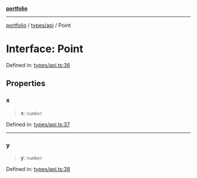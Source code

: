 [**portfolio**](../../../README.md)

***

[portfolio](../../../modules.md) / [types/api](../README.md) / Point

# Interface: Point

Defined in: [types/api.ts:36](https://github.com/tnorlund/Portfolio/blob/76b845557ad6c78aa4c3320e8b728a3594d95d75/portfolio/types/api.ts#L36)

## Properties

### x

> **x**: `number`

Defined in: [types/api.ts:37](https://github.com/tnorlund/Portfolio/blob/76b845557ad6c78aa4c3320e8b728a3594d95d75/portfolio/types/api.ts#L37)

***

### y

> **y**: `number`

Defined in: [types/api.ts:38](https://github.com/tnorlund/Portfolio/blob/76b845557ad6c78aa4c3320e8b728a3594d95d75/portfolio/types/api.ts#L38)
